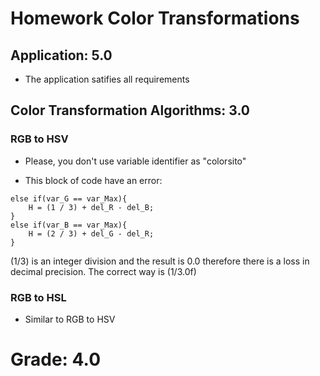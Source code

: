 # Homework Color Transformations

## Application: 5.0

* The application satifies all requirements

## Color Transformation Algorithms: 3.0

### RGB to HSV

* Please, you don't use variable identifier as "colorsito" 

* This block of code have an error:

```
else if(var_G == var_Max){
    H = (1 / 3) + del_R - del_B;
}
else if(var_B == var_Max){
    H = (2 / 3) + del_G - del_R;
}
```
 
(1/3) is an integer division and the result is 0.0 therefore there is a loss in decimal precision. The correct way is (1/3.0f)

### RGB to HSL

* Similar to RGB to HSV

# Grade: 4.0